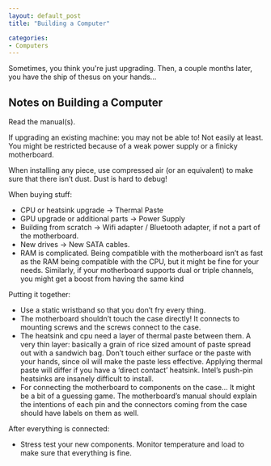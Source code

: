```yaml
---
layout: default_post
title: "Building a Computer"

categories:
- Computers
---
```


Sometimes, you think you're just upgrading. Then, a couple months later, you have the ship of thesus on your hands...

Notes on Building a Computer
----------
Read the manual(s).

If upgrading an existing machine: you may not be able to! Not easily at least. You might be restricted because of a weak power supply or a finicky motherboard.

When installing any piece, use compressed air (or an equivalent) to make sure that there isn’t dust. Dust is hard to debug!

When buying stuff:

 * CPU or heatsink upgrade -> Thermal Paste
 * GPU upgrade or additional parts -> Power Supply
 * Building from scratch -> Wifi adapter / Bluetooth adapter, if not a part of the motherboard.
 * New drives -> New SATA cables.
 * RAM is complicated. Being compatible with the motherboard isn’t as fast as the RAM being compatible with the CPU, but it might be fine for your needs. Similarly, if your motherboard supports dual or triple channels, you might get a boost from having the same kind

Putting it together:

 * Use a static wristband so that you don’t fry every thing.
 * The motherboard shouldn’t touch the case directly! It connects to mounting screws and the screws connect to the case.
 * The heatsink and cpu need a layer of thermal paste between them. A very thin layer: basically a grain of rice sized amount of paste spread out with a sandwich bag. Don’t touch either surface or the paste with your hands, since oil will make the paste less effective. Applying thermal paste will differ if you have a ‘direct contact’ heatsink. Intel’s push-pin heatsinks are insanely difficult to install.
 * For connecting the motherboard to components on the case... It might be a bit of a guessing game. The motherboard’s manual should explain the intentions of each pin and the connectors coming from the case should have labels on them as well.

After everything is connected:

 * Stress test your new components. Monitor temperature and load to make sure that everything is fine.
